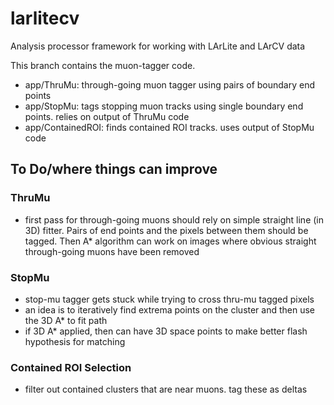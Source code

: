 # larlitecv
Analysis processor framework for working with LArLite and LArCV data

This branch contains the muon-tagger code.

* app/ThruMu: through-going muon tagger using pairs of boundary end points
* app/StopMu: tags stopping muon tracks using single boundary end points. relies on output of ThruMu code
* app/ContainedROI: finds contained ROI tracks. uses output of StopMu code



## To Do/where things can improve

### ThruMu

* first pass for through-going muons should rely on simple straight line (in 3D) fitter. Pairs of end points and the pixels between them should be tagged.  Then A* algorithm can work on images where obvious straight through-going muons have been removed

### StopMu

* stop-mu tagger gets stuck while trying to cross thru-mu tagged pixels
* an idea is to iteratively find extrema points on the cluster and then use the 3D A* to fit path
* if 3D A* applied, then can have 3D space points to make better flash hypothesis for matching

### Contained ROI Selection

* filter out contained clusters that are near muons. tag these as deltas
